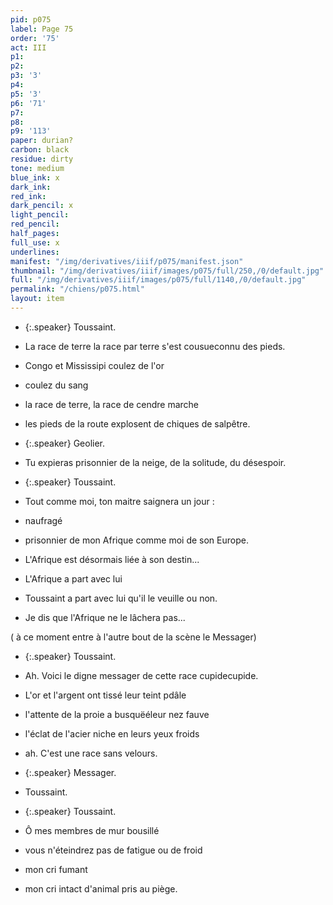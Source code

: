 ```yaml
---
pid: p075
label: Page 75
order: '75'
act: III
p1: 
p2: 
p3: '3'
p4: 
p5: '3'
p6: '71'
p7: 
p8: 
p9: '113'
paper: durian?
carbon: black
residue: dirty
tone: medium
blue_ink: x
dark_ink: 
red_ink: 
dark_pencil: x
light_pencil: 
red_pencil: 
half_pages: 
full_use: x
underlines: 
manifest: "/img/derivatives/iiif/p075/manifest.json"
thumbnail: "/img/derivatives/iiif/images/p075/full/250,/0/default.jpg"
full: "/img/derivatives/iiif/images/p075/full/1140,/0/default.jpg"
permalink: "/chiens/p075.html"
layout: item
---
```




- {:.speaker} Toussaint.

- La race de terre la race par terre s'est <span class="delete">cousue</span><span class="add light-pencil above">connu</span> des pieds.
- Congo et Missi<span class="add  ">ss</span>ipi coulez de l'or
- coulez du sang
- la race de terre, la race de cendre marche
- les pieds de la route explosent de chiques de salpêtre.


- {:.speaker} Geolier.

- Tu expieras prisonnier de la neige, de la solitude, du désespoir.


- {:.speaker} Toussaint.

- Tout comme moi, ton maitre saignera un jour&nbsp;:
- naufragé
- prisonnier de mon Afrique comme moi de son Europe.
- L'Afrique est désormais liée à son destin...
- L'Afrique a part avec lui
- Toussaint a part avec lui qu'il le veuille ou non.
- Je dis que l'Afrique ne le lâchera pas...


( à ce moment entre à l'autre bout de la scène le Messager)



- {:.speaker} Toussaint.

- Ah. Voici le digne messager de cette race <span class="delete">cupide</span><span class="add #u_m above">cupide</span>.
- L'or et l'argent ont tissé leur teint p<span class="delete">d</span><span class="add  ">â</span>le
- l'attente de la proie a busqu<span class="delete">ë</span><span class="add  ">é</span>leur nez fauve
- l'éclat de l'acier niche en leurs yeux froids
- ah. C'est une race sans velours.


- {:.speaker} Messager.

- Toussaint.


- {:.speaker} Toussaint.

- Ô mes membre<span class="add  inline">s</span> de mur bousillé
- vous n'éteindrez pas de fatigue ou de froid
- mon cri fumant
- mon cri intact d'animal pris au piège.




